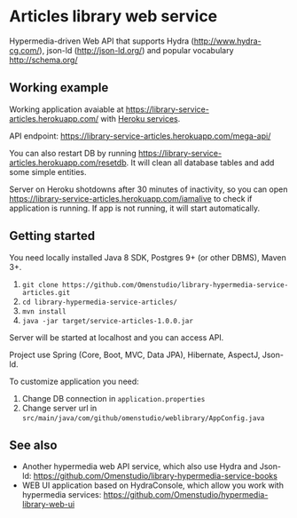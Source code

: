 # Articles library web service

Hypermedia-driven Web API that supports Hydra (http://www.hydra-cg.com/), json-ld (http://json-ld.org/) and popular vocabulary http://schema.org/


## Working example
Working application avaiable at https://library-service-articles.herokuapp.com/ with [Heroku services](https://dashboard.heroku.com).

API endpoint: https://library-service-articles.herokuapp.com/mega-api/

You can also restart DB by running https://library-service-articles.herokuapp.com/resetdb. It will clean all database tables and add some simple entities.

Server on Heroku shotdowns after 30 minutes of inactivity, so you can open https://library-service-articles.herokuapp.com/iamalive to check if application is running. If app is not running, it will start automatically.


## Getting started
You need locally installed Java 8 SDK, Postgres 9+ (or other DBMS), Maven 3+.

1. `git clone https://github.com/Omenstudio/library-hypermedia-service-articles.git`
2. `cd library-hypermedia-service-articles/`
3. `mvn install`
4. `java -jar target/service-articles-1.0.0.jar`

Server will be started at localhost and you can access API.

Project use Spring (Core, Boot, MVC, Data JPA), Hibernate, AspectJ, Json-ld.

To customize application you need:
1. Change DB connection in `application.properties`
2. Change server url in `src/main/java/com/github/omenstudio/weblibrary/AppConfig.java`


## See also
- Another hypermedia web API service, which also use Hydra and Json-ld: https://github.com/Omenstudio/library-hypermedia-service-books
- WEB UI application based on HydraConsole, which allow you work with hypermedia services: https://github.com/Omenstudio/hypermedia-library-web-ui

